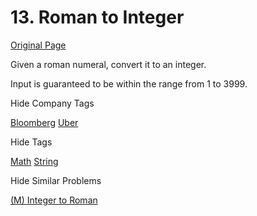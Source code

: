 # 13. Roman to Integer

[Original Page](https://leetcode.com/problems/roman-to-integer/)

Given a roman numeral, convert it to an integer.

Input is guaranteed to be within the range from 1 to 3999.

<div>

<div id="company_tags" class="btn btn-xs btn-warning">Hide Company Tags</div>

<span class="hidebutton" style="display: inline;">[Bloomberg](/company/bloomberg/) [Uber](/company/uber/)</span></div>

<div>

<div id="tags" class="btn btn-xs btn-warning">Hide Tags</div>

<span class="hidebutton" style="display: inline;">[Math](/tag/math/) [String](/tag/string/)</span></div>

<div>

<div id="similar" class="btn btn-xs btn-warning">Hide Similar Problems</div>

<span class="hidebutton" style="display: inline;">[(M) Integer to Roman](/problems/integer-to-roman/)</span></div>